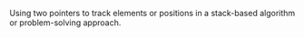 Using two pointers to track elements or positions in a stack-based algorithm or problem-solving approach.